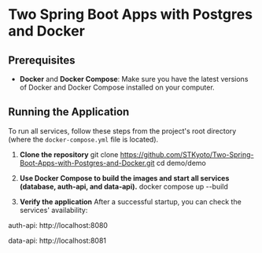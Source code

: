 # Two Spring Boot Apps with Postgres and Docker

## Prerequisites
* **Docker** and **Docker Compose**: Make sure you have the latest versions of Docker and Docker Compose installed on your computer.

## Running the Application
To run all services, follow these steps from the project's root directory (where the `docker-compose.yml` file is located).

1. **Clone the repository**
git clone https://github.com/STKyoto/Two-Spring-Boot-Apps-with-Postgres-and-Docker.git
cd demo/demo

2. **Use Docker Compose to build the images and start all services (database, auth-api, and data-api).**
docker compose up --build

3. **Verify the application**
After a successful startup, you can check the services' availability:

auth-api: http://localhost:8080

data-api: http://localhost:8081
